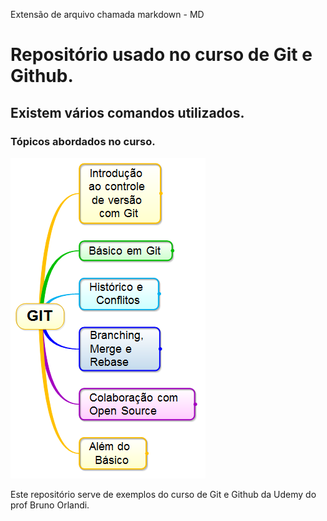 Extensão de arquivo chamada markdown - MD
# Repositório usado no curso de Git e Github.

## Existem vários comandos utilizados.

### Tópicos abordados no curso.
![Principais Tópicos](Curso_git.png)

Este repositório serve de exemplos do curso de Git  e Github da Udemy do prof Bruno Orlandi.
